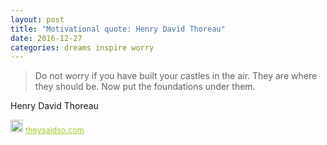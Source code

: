```yaml
---
layout: post
title: "Motivational quote: Henry David Thoreau"
date: 2016-12-27
categories: dreams inspire worry
---
```

> Do not worry if you have built your castles in the air. They are where they should be. Now put the foundations under them.

Henry David Thoreau

<span style="z-index:50;font-size:0.9em;"><img src="https://theysaidso.com/branding/theysaidso.png" height="20" width="20" alt="theysaidso.com"/><a href="https://theysaidso.com" title="Powered by quotes from theysaidso.com" style="color: #9fcc25; margin-left: 4px; vertical-align: middle;">theysaidso.com</a></span>
